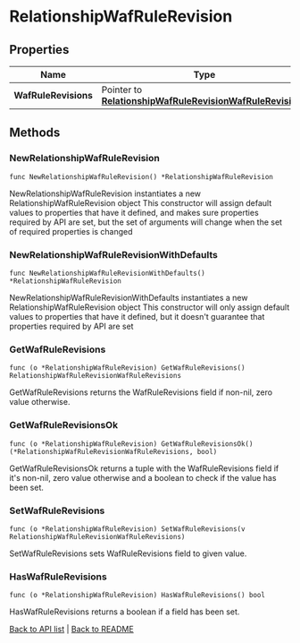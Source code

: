 # RelationshipWafRuleRevision

## Properties

Name | Type | Description | Notes
------------ | ------------- | ------------- | -------------
**WafRuleRevisions** | Pointer to [**RelationshipWafRuleRevisionWafRuleRevisions**](RelationshipWafRuleRevisionWafRuleRevisions.md) |  | [optional] 

## Methods

### NewRelationshipWafRuleRevision

`func NewRelationshipWafRuleRevision() *RelationshipWafRuleRevision`

NewRelationshipWafRuleRevision instantiates a new RelationshipWafRuleRevision object
This constructor will assign default values to properties that have it defined,
and makes sure properties required by API are set, but the set of arguments
will change when the set of required properties is changed

### NewRelationshipWafRuleRevisionWithDefaults

`func NewRelationshipWafRuleRevisionWithDefaults() *RelationshipWafRuleRevision`

NewRelationshipWafRuleRevisionWithDefaults instantiates a new RelationshipWafRuleRevision object
This constructor will only assign default values to properties that have it defined,
but it doesn't guarantee that properties required by API are set

### GetWafRuleRevisions

`func (o *RelationshipWafRuleRevision) GetWafRuleRevisions() RelationshipWafRuleRevisionWafRuleRevisions`

GetWafRuleRevisions returns the WafRuleRevisions field if non-nil, zero value otherwise.

### GetWafRuleRevisionsOk

`func (o *RelationshipWafRuleRevision) GetWafRuleRevisionsOk() (*RelationshipWafRuleRevisionWafRuleRevisions, bool)`

GetWafRuleRevisionsOk returns a tuple with the WafRuleRevisions field if it's non-nil, zero value otherwise
and a boolean to check if the value has been set.

### SetWafRuleRevisions

`func (o *RelationshipWafRuleRevision) SetWafRuleRevisions(v RelationshipWafRuleRevisionWafRuleRevisions)`

SetWafRuleRevisions sets WafRuleRevisions field to given value.

### HasWafRuleRevisions

`func (o *RelationshipWafRuleRevision) HasWafRuleRevisions() bool`

HasWafRuleRevisions returns a boolean if a field has been set.


[Back to API list](../README.md#documentation-for-api-endpoints) | [Back to README](../README.md)
